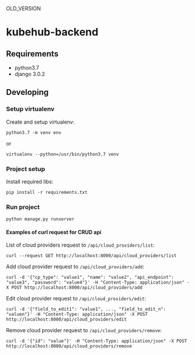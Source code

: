 
OLD_VERSION

# kubehub-backend

## Requirements

- python3.7
- django 3.0.2

## Developing

### Setup virtualenv

Create and setup virtualenv:
```
python3.7 -m venv env
```
or
```
virtualenv --python=/usr/bin/python3.7 venv
```

### Project setup

Install required libs:
```
pip install -r requirements.txt
```

### Run project
```
python manage.py runserver
```

#### Examples of curl request for CRUD api

List of cloud providers request to `/api/cloud_providers/list`:
```
curl --request GET http://localhost:8000/api/cloud_providers/list
```

Add cloud provider request to `/api/cloud_providers/add`:
```
curl -d '{"cp_type": "value1", "name": "value2", "api_endpoint": "value3", "password": "value4"}' -H "Content-Type: application/json" -X POST http://localhost:8000/api/cloud_providers/add
```

Edit cloud provider request to `/api/cloud_providers/edit`:
```
curl -d '{"field_to_edit1": "value1", ..., "field_to_edit_n": "valuen"}' -H "Content-Type: application/json" -X POST http://localhost:8000/api/cloud_providers/edit
```

Remove cloud provider request to `/api/cloud_providers/remove`:
```
curl -d '{"id": "value"}' -H "Content-Type: application/json" -X POST http://localhost:8000/api/cloud_providers/remove
```
